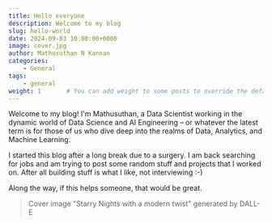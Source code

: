 ```yaml
---
title: Hello everyone 
description: Welcome to my blog
slug: hello-world
date: 2024-09-03 10:00:00+0000
image: cover.jpg
author: Mathusuthan N Kannan
categories:
    - General
tags:
    - general
weight: 1       # You can add weight to some posts to override the default sorting (date descending)
---
```


Welcome to my blog! I'm Mathusuthan, a Data Scientist working in the dynamic world of Data Science and AI Engineering – or whatever the latest term is for those of us who dive deep into the realms of Data, Analytics, and Machine Learning.

I started this blog after a long break due to a surgery. I am back searching for jobs and am trying to post some random stuff and projects that I worked on. After all building stuff is what I like, not interviewing :-)

Along the way, if this helps someone, that would be great.

> Cover image "Starry Nights with a modern twist" generated by DALL-E 
